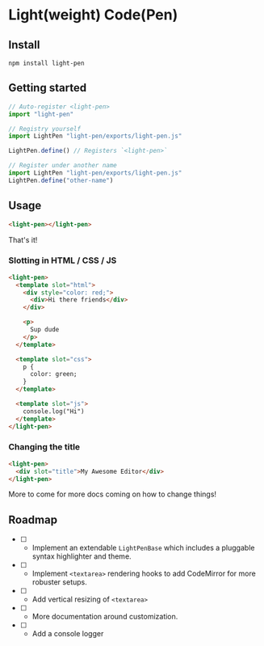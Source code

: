 # Light(weight) Code(Pen)

## Install

```
npm install light-pen
```

## Getting started

```js
// Auto-register <light-pen>
import "light-pen"

// Registry yourself
import LightPen "light-pen/exports/light-pen.js"

LightPen.define() // Registers `<light-pen>`

// Register under another name
import LightPen "light-pen/exports/light-pen.js"
LightPen.define("other-name")
```

## Usage

```html
<light-pen></light-pen>
```

That's it!


### Slotting in HTML / CSS / JS

```html
<light-pen>
  <template slot="html">
    <div style="color: red;">
      <div>Hi there friends</div>
    </div>

    <p>
      Sup dude
    </p>
  </template>

  <template slot="css">
    p {
      color: green;
    }
  </template>

  <template slot="js">
    console.log("Hi")
  </template>
</light-pen>
```

### Changing the title

```html
<light-pen>
  <div slot="title">My Awesome Editor</div>
</light-pen>
```

More to come for more docs coming on how to change things!

## Roadmap

- [ ] - Implement an extendable `LightPenBase` which includes a pluggable syntax highlighter and theme.
- [ ] - Implement `<textarea>` rendering hooks to add CodeMirror for more robuster setups.
- [ ] - Add vertical resizing of `<textarea>`
- [ ] - More documentation around customization.
- [ ] - Add a console logger
